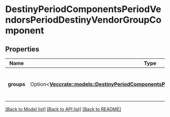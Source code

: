# DestinyPeriodComponentsPeriodVendorsPeriodDestinyVendorGroupComponent

## Properties

Name | Type | Description | Notes
------------ | ------------- | ------------- | -------------
**groups** | Option<[**Vec<crate::models::DestinyPeriodComponentsPeriodVendorsPeriodDestinyVendorGroup>**](Destiny.Components.Vendors.DestinyVendorGroup.md)> | The ordered list of groups being returned. | [optional]

[[Back to Model list]](../README.md#documentation-for-models) [[Back to API list]](../README.md#documentation-for-api-endpoints) [[Back to README]](../README.md)


